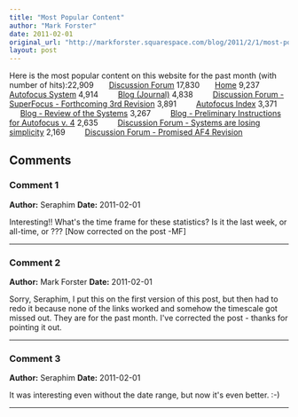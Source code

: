 ```yaml
---
title: "Most Popular Content"
author: "Mark Forster"
date: 2011-02-01
original_url: "http://markforster.squarespace.com/blog/2011/2/1/most-popular-content.html"
layout: post
---
```


Here is the most popular content on this website for the past month (with number of hits):22,909       [Discussion Forum](http://www.markforster.squarespace.com/forum/)
17,830       [Home](http://www.markforster.squarespace.com/)
9,237         [Autofocus System](http://www.markforster.squarespace.com/autofocus-system/)
4,914         [Blog (Journal)](http://www.markforster.squarespace.com/blog/)
4,838         [Discussion Forum - SuperFocus - Forthcoming 3rd Revision](http://www.markforster.squarespace.com/forum/post/1379463)
3,891         [Autofocus Index](http://www.markforster.squarespace.com/autofocus-index/)
3,371         [Blog - Review of the Systems](http://www.markforster.squarespace.com/blog/2010/12/16/review-of-the-systems.html)
3,267         [Blog - Preliminary Instructions for Autofocus v. 4](http://www.markforster.squarespace.com/blog/2009/9/5/preliminary-instructions-for-autofocus-v-4.html)
2,635         [Discussion Forum - Systems are losing simplicity](http://www.markforster.squarespace.com/forum/post/1357320?lastPage=true)
2,169         [Discussion Forum - Promised AF4 Revision](http://www.markforster.squarespace.com/forum/post/1325521)

## Comments

### Comment 1
**Author:** Seraphim
**Date:** 2011-02-01

Interesting!! What's the time frame for these statistics? Is it the last week, or all-time, or ???
[Now corrected on the post -MF]

---

### Comment 2
**Author:** Mark Forster
**Date:** 2011-02-01

Sorry, Seraphim, I put this on the first version of this post, but then had to redo it because none of the links worked and somehow the timescale got missed out. They are for the past month.
I've corrected the post - thanks for pointing it out.

---

### Comment 3
**Author:** Seraphim
**Date:** 2011-02-01

It was interesting even without the date range, but now it's even better. :-)

---
